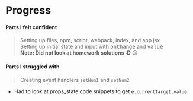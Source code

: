 # Progress


#### Parts I felt confident
> Setting up files, npm, script, webpack, index, and app.jsx<br>
> Setting up initial state and input with <kbd>onChange</kbd> and <kbd>value</kbd> <br>
> **Note: Did not look at homework solutions :D** :heart_eyes: 

#### Parts I struggled with
> Creating event handlers `setNum1` and `setNum2`
  * Had to look at props_state code snippets to get `e.currentTarget.value` 

